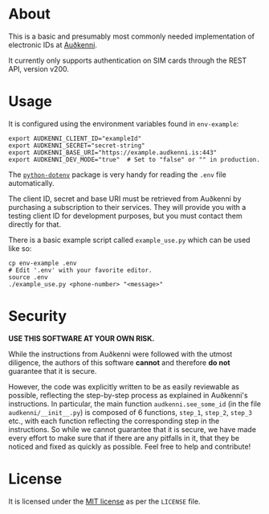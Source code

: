 # About

This is a basic and presumably most commonly needed implementation of electronic IDs at [Auðkenni](https://www.audkenni.is/).

It currently only supports authentication on SIM cards through the REST API, version v200.

# Usage

It is configured using the environment variables found in `env-example`:

    export AUDKENNI_CLIENT_ID="exampleId"
    export AUDKENNI_SECRET="secret-string"
    export AUDKENNI_BASE_URI="https://example.audkenni.is:443"
    export AUDKENNI_DEV_MODE="true"  # Set to "false" or "" in production.

The [`python-dotenv`](https://pypi.org/project/python-dotenv/) package is very handy for reading the `.env` file automatically.

The client ID, secret and base URI must be retrieved from Auðkenni by purchasing a subscription to their services. They will provide you with a testing client ID for development purposes, but you must contact them directly for that.

There is a basic example script called `example_use.py` which can be used like so:

    cp env-example .env
    # Edit '.env' with your favorite editor.
    source .env
    ./example_use.py <phone-number> "<message>"

# Security

**USE THIS SOFTWARE AT YOUR OWN RISK.**

While the instructions from Auðkenni were followed with the utmost diligence, the authors of this software **cannot** and therefore **do not** guarantee that it is secure.

However, the code was explicitly written to be as easily reviewable as possible, reflecting the step-by-step process as explained in Auðkenni's instructions. In particular, the main function `audkenni.see_some_id` (in the file `audkenni/__init__.py`) is composed of 6 functions, `step_1`, `step_2`, `step_3` etc., with each function reflecting the corresponding step in the instructions. So while we cannot guarantee that it is secure, we have made every effort to make sure that if there are any pitfalls in it, that they be noticed and fixed as quickly as possible. Feel free to help and contribute!

# License

It is licensed under the [MIT license](https://mit-license.org/) as per the `LICENSE` file.
